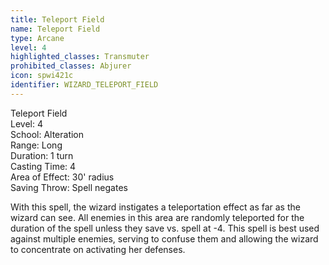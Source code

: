 ```yaml
---
title: Teleport Field
name: Teleport Field
type: Arcane
level: 4
highlighted_classes: Transmuter
prohibited_classes: Abjurer
icon: spwi421c
identifier: WIZARD_TELEPORT_FIELD
---
```

Teleport Field  
Level: 4  
School: Alteration  
Range: Long  
Duration: 1 turn  
Casting Time: 4  
Area of Effect: 30' radius  
Saving Throw: Spell negates  
  
With this spell, the wizard instigates a teleportation effect as far as the wizard can see. All enemies in this area are randomly teleported for the duration of the spell unless they save vs. spell at -4. This spell is best used against multiple enemies, serving to confuse them and allowing the wizard to concentrate on activating her defenses.  

